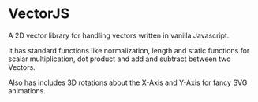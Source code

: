 # VectorJS

A 2D vector library for handling vectors written in vanilla Javascript.

It has standard functions like normalization, length and static functions for scalar multiplication, dot product and add and subtract between two Vectors.

Also has includes 3D rotations about the X-Axis and Y-Axis for fancy SVG animations.
